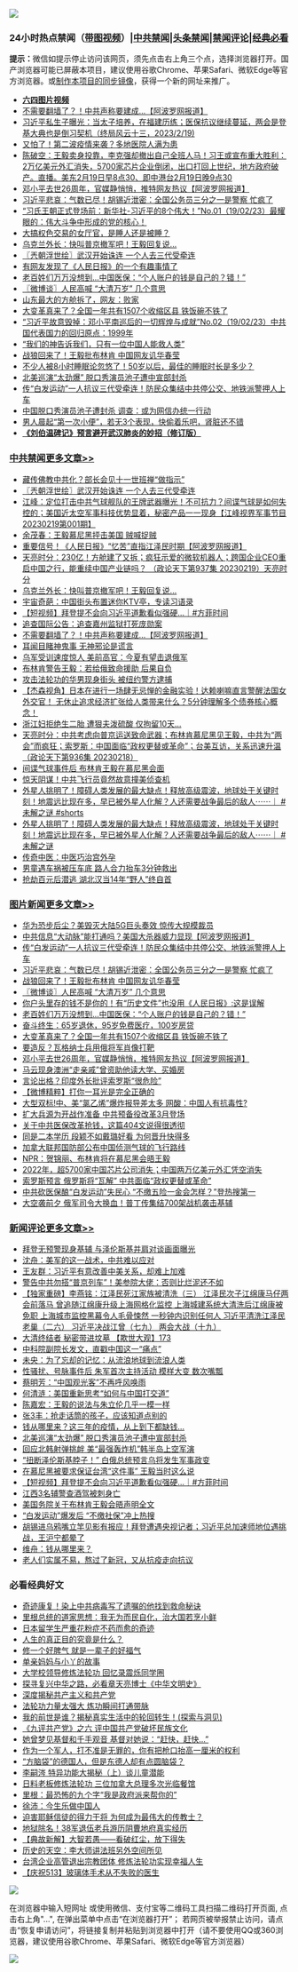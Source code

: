 ![](https://raw.githubusercontent.com/jsvpn/jsproxy/dev/64photo/fqnews-qr.jpg)

<div id="tt">
<h3>24小时热点禁闻（<a href="https://aaa.v2dns.tk/?QAjUl=BgRp5UNKRn&T5Vk=fPVH&Q59Ab=WxGE" target="_blank">带图视频</a>）|<a href="#%E4%B8%AD%E5%85%B1%E7%A6%81%E9%97%BB%E6%9B%B4%E5%A4%9A%E6%96%87%E7%AB%A0">中共禁闻</a>|<a href="#%E5%9B%BE%E7%89%87%E6%96%B0%E9%97%BB%E6%9B%B4%E5%A4%9A%E6%96%87%E7%AB%A0">头条禁闻</a>|<a href="#%E6%96%B0%E9%97%BB%E8%AF%84%E8%AE%BA%E6%9B%B4%E5%A4%9A%E6%96%87%E7%AB%A0">禁闻评论|<a href="#%E5%BF%85%E7%9C%8B%E7%BB%8F%E5%85%B8%E5%A5%BD%E6%96%87">经典必看</a></h3>
<div><b>提示：</b>微信如提示停止访问该网页，须先点击右上角三个点，选择浏览器打开。国产浏览器可能已屏蔽本项目，建议使用谷歌Chrome、苹果Safari、微软Edge等官方浏览器。或<a href="%E5%88%B6%E4%BD%9Cgit%E7%A6%81%E9%97%BB%E9%95%9C%E5%83%8F.md">制作本项目的同步镜像</a>，获得一个新的网址来推广。</div>
<ul>
<li><b><a href="http://d2.v2rss.gq/64.mp4" target="_blank">六四图片视频</a></b></li>
<li><a href="/cbnews/20230219/1850769.md">不需要翻墙了？！中共声称要建成...【阿波罗网报道】</a></li>
<li><a href="/sohnews/20230220/1850829.md">习近平私生子曝光：当太子培养，在福建历练；医保抗议继续蔓延，两会是登基大典也是倒习契机（终局风云十三，2023/2/19)</a></li>
<li><a href="/baitai/20230219/1850785.md">又怕了！第二波疫情来袭？多地医院人满为患</a></li>
<li><a href="/sohnews/20230219/1850765.md">陈破空：王毅卖身投靠，李克强却撤出自己全班人马！习王或宣布重大胜利：2万亿美元外汇消失，5700家芯片企业倒闭，出口打回上世纪，地方政府破产。直播。美东2月19日早8点30、即中港台2月19日晚9点30</a></li>
<li><a href="/topimagenews/20230219/1850760.md">邓小平去世26周年，官媒静悄悄，推特网友热议【阿波罗网报道】</a></li>
<li><a href="/topimagenews/20230220/1850949.md">习近平悲哀：气数已尽！胡锡近泄密：全国公务员三分之一是警察 忙疯了</a></li>
<li><a href="/sohnews/20230220/1850790.md">“习氏王朝正式登场前：新华社-习近平的8个伟大！”No.01（19/02/23）最耀眼的：伟大斗争中形成的党的核心！</a></li>
<li><a href="/cnnews/20230220/1850815.md">大搞权色交易的女厅官，是睡人还是被睡？</a></li>
<li><a href="/cbnews/20230220/1850882.md">乌克兰外长：快叫普京撤军吧！王毅回复说…</a></li>
<li><a href="/cbnews/20230220/1850948.md">〖兲朝浮世绘〗武汉开始诛连 一个人去三代受牵连</a></li>
<li><a href="/cnnews/20230220/1850821.md">有网友发现了《人民日报》的一个有趣事情了</a></li>
<li><a href="/topimagenews/20230220/1850912.md">老百姓们万万没想到…中国医保：“个人账户的钱是自己的？错！”</a></li>
<li><a href="/topimagenews/20230220/1850942.md">〖微博谈〗人民高喊 “大清万岁” 几个意思</a></li>
<li><a href="/finance/20230220/1850845.md">山东最大的方舱拆了，网友：败家</a></li>
<li><a href="/topimagenews/20230220/1850860.md">大变革真来了？全国一年共有1507个收缩区县 铁饭碗不铁了</a></li>
<li><a href="/sohnews/20230220/1850809.md">“习近平故意毁掉：邓小平南巡后的一切辉煌与成就”No.02（19/02/23）中共国代表国力的回归原点：1999年</a></li>
<li><a href="/ssgc/20230219/1850782.md">“我们的神告诉我们，只有一位中国人能救人类”</a></li>
<li><a href="/topimagenews/20230220/1850943.md">战狼回来了！王毅批布林肯 中国网友讥华春莹</a></li>
<li><a href="/health/20230220/1850888.md">不少人被8小时睡眠论忽悠了！50岁以后，最佳的睡眠时长是多少？</a></li>
<li><a href="/comments/20230220/1850813.md">北美巡演“太劲爆” 脱口秀演员池子遭中宣部封杀</a></li>
<li><a href="/topimagenews/20230220/1850956.md">传“白发运动”一人抗议三代受牵连！防民众集结中共停公交、地铁派警押人上车</a></li>
<li><a href="/ssgc/20230220/1850797.md">中国脱口秀演员池子遭封杀 调查：或为网信办统一行动</a></li>
<li><a href="/health/20230220/1850864.md">男人晨起“第一次小便”，若无3个表现，快偷着乐吧，肾脏还不错</a></li>
<li><b><a href="/comments/20200207/1272816.md" target="_blank">《刘伯温碑记》预言避开武汉肺炎的妙招（修订版）</a></b></li>
</ul>
</div>

<div class="catlist">
<h3><a href="/cbnews/" target="_blank">中共禁闻</a><span><a href="/cbnews/" target="_blank" rel="nofollow">更多文章>></a></span></h3>
<ul>
<li><a href="/cbnews/20230220/1851024.md" target="_blank">藏传佛教中共化？部长会见十一世班禅“做指示”</a></li>
<li><a href="/cbnews/20230220/1850948.md" target="_blank">〖兲朝浮世绘〗武汉开始诛连 一个人去三代受牵连</a></li>
<li><a href="/cbnews/20230220/1850926.md" target="_blank">江峰：定位打击中共气球舰队的王牌武器曝光！不可抗力？间谍气球是如何失控的；美国近太空军事科技优势显着，秘密产品一一现身【江峰视界军事节目20230219第001期】</a></li>
<li><a href="/cbnews/20230220/1850924.md" target="_blank">余茂春：王毅慕尼黑抨击美国 贼喊捉贼</a></li>
<li><a href="/cbnews/20230220/1850913.md" target="_blank">重要信号！《人民日报》“忆苦”直指江泽民时期【阿波罗网报道】</a></li>
<li><a href="/cbnews/20230220/1850911.md" target="_blank">天亮时分：230亿！方舱建了又拆；疯狂示爱的微软机器人；跨国企业CEO重启中国之行，能重续中国产业链吗？ （政论天下第937集 20230219）天亮时分</a></li>
<li><a href="/cbnews/20230220/1850882.md" target="_blank">乌克兰外长：快叫普京撤军吧！王毅回复说…</a></li>
<li><a href="/cbnews/20230220/1850861.md" target="_blank">宇宙奇葩：中国街头布置迷你KTV亭，专读习语录</a></li>
<li><a href="/comments/20230219/1850779.md" target="_blank">【短视频】拜登提不会向习近平道歉看似强硬&#8230;｜#方菲时间</a></li>
<li><a href="/cbnews/20230219/1850775.md" target="_blank">追查国际公告：追查嘉州监狱打死庞勋案</a></li>
<li><a href="/cbnews/20230219/1850769.md" target="_blank">不需要翻墙了？！中共声称要建成&#8230;【阿波罗网报道】</a></li>
<li><a href="/cbnews/20230219/1850729.md" target="_blank">耳闻目睹神鬼事 无神邪论是谎言</a></li>
<li><a href="/cbnews/20230219/1850745.md" target="_blank">乌军受训速度惊人 美前高官：今夏有望击退俄军</a></li>
<li><a href="/cbnews/20230219/1850709.md" target="_blank">布林肯警告王毅：若给俄致命援助 后果自负</a></li>
<li><a href="/cbnews/20230219/1850683.md" target="_blank">攻击法轮功的华男现身街头 被纽约警方逮捕</a></li>
<li><a href="/comments/20230219/1850652.md" target="_blank">【杰森视角】日本在进行一场肆无忌惮的金融实验！达赖喇嘛直言警醒法国女外交官！ 无休止追求经济扩张给人类带来什么？5分钟理解多个债券核心概念！</a></li>
<li><a href="/cbnews/20230219/1850646.md" target="_blank">浙江妇拒绝生二胎 遭狠夫泼硫酸 仅拘留10天…</a></li>
<li><a href="/cbnews/20230219/1850645.md" target="_blank">天亮时分：中共考虑向普京运送致命武器；布林肯慕尼黑见王毅，中共为“两会”而疯狂；索罗斯：中国面临“政权更替或革命”；台美互访，关系迅速升温（政论天下第936集 20230218）</a></li>
<li><a href="/cbnews/20230219/1850552.md" target="_blank">间谍气球事件后 布林肯王毅在慕尼黑会面</a></li>
<li><a href="/cbnews/20230219/1850543.md" target="_blank">惊天阴谋！中共飞行员竟然故意撞美侦查机</a></li>
<li><a href="/comments/20230218/1850472.md" target="_blank">外星人挑明了！障碍人类发展的最大缺点！释放高级震波，地球处于关键时刻！地震远比现在多，早已被外星人化解？人还需要战争最后的敌人⋯⋯｜ #未解之谜 #shorts</a></li>
<li><a href="/comments/20230218/1850464.md" target="_blank">外星人挑明了！障碍人类发展的最大缺点！释放高级震波，地球处于关键时刻！地震远比现在多，早已被外星人化解？人还需要战争最后的敌人⋯⋯｜ #未解之谜</a></li>
<li><a href="/cbnews/20230218/1850417.md" target="_blank">传奇中医：中医巧治宫外孕</a></li>
<li><a href="/cbnews/20230218/1850444.md" target="_blank">男童遇车祸被压车底 路人合力抬车3分钟救出</a></li>
<li><a href="/cbnews/20230218/1850441.md" target="_blank">抢劫百元后潜逃 湖北汉当14年“野人”终自首</a></li>

</ul>
</div>
<div class="catlist">
<h3><a href="/topimagenews/" target="_blank">图片新闻</a><span><a href="/topimagenews/" target="_blank" rel="nofollow">更多文章>></a></span></h3>
<ul>
<li><a href="/topimagenews/20230220/1851001.md" target="_blank">华为恐步后尘？美毁灭大陆5G巨头奏效 惊传大规模裁员</a></li>
<li><a href="/topimagenews/20230220/1850981.md" target="_blank">中共信息“大动脉”能打通吗？美国大杀器威力显现【阿波罗网报道】</a></li>
<li><a href="/topimagenews/20230220/1850956.md" target="_blank">传“白发运动”一人抗议三代受牵连！防民众集结中共停公交、地铁派警押人上车</a></li>
<li><a href="/topimagenews/20230220/1850949.md" target="_blank">习近平悲哀：气数已尽！胡锡近泄密：全国公务员三分之一是警察 忙疯了</a></li>
<li><a href="/topimagenews/20230220/1850943.md" target="_blank">战狼回来了！王毅批布林肯 中国网友讥华春莹</a></li>
<li><a href="/topimagenews/20230220/1850942.md" target="_blank">〖微博谈〗人民高喊 “大清万岁” 几个意思</a></li>
<li><a href="/topimagenews/20230220/1850935.md" target="_blank">你户头里存的钱不是你的！有“历史文件”也没用《人民日报》:这是误解</a></li>
<li><a href="/topimagenews/20230220/1850912.md" target="_blank">老百姓们万万没想到…中国医保：“个人账户的钱是自己的？错！”</a></li>
<li><a href="/topimagenews/20230220/1850863.md" target="_blank">奋斗终生：65岁退休，95岁免费医疗，100岁房贷</a></li>
<li><a href="/topimagenews/20230220/1850860.md" target="_blank">大变革真来了？全国一年共有1507个收缩区县 铁饭碗不铁了</a></li>
<li><a href="/topimagenews/20230220/1850853.md" target="_blank">要造反？瓦格纳士兵用俄将军肖像打靶</a></li>
<li><a href="/topimagenews/20230219/1850760.md" target="_blank">邓小平去世26周年，官媒静悄悄，推特网友热议【阿波罗网报道】</a></li>
<li><a href="/topimagenews/20230219/1850711.md" target="_blank">马云现身澳洲“走亲戚”曾资助他读大学、买婚房</a></li>
<li><a href="/topimagenews/20230219/1850698.md" target="_blank">言论出格？印度外长批评索罗斯“很危险”</a></li>
<li><a href="/topimagenews/20230219/1850673.md" target="_blank">【微博精粹】打你一耳光是完全正确的</a></li>
<li><a href="/topimagenews/20230219/1850558.md" target="_blank">大型双标!中、美“氯乙烯”爆炸报导差太多 网酸：中国人有抗毒性?</a></li>
<li><a href="/topimagenews/20230219/1850548.md" target="_blank">扩大兵源为开战作准备 中共预备役改革3月登场</a></li>
<li><a href="/topimagenews/20230219/1850533.md" target="_blank">关于中共医保改革抢钱，这篇404文说得很透彻</a></li>
<li><a href="/topimagenews/20230219/1850532.md" target="_blank">同是二本学历 段颖不如戴璐好看 为何晋升快得多</a></li>
<li><a href="/topimagenews/20230219/1850530.md" target="_blank">加拿大联邦国防部公布中国侦测气球的飞行路线</a></li>
<li><a href="/topimagenews/20230219/1850529.md" target="_blank">NPR：贺锦丽、布林肯将在慕尼黑会晤王毅</a></li>
<li><a href="/topimagenews/20230218/1850463.md" target="_blank">2022年，超5700家中国芯片公司消失；中国两万亿美元外汇凭空消失</a></li>
<li><a href="/topimagenews/20230218/1850435.md" target="_blank">索罗斯预言 俄罗斯将“瓦解” 中共面临“政权更替或革命”</a></li>
<li><a href="/topimagenews/20230218/1850434.md" target="_blank">中共砍医保酿“白发运动”失民心 “不缴五险一金会怎样？”登热搜第一</a></li>
<li><a href="/topimagenews/20230218/1850424.md" target="_blank">大空袭前夕 俄军司令大换血！普丁传集结700架战机袭击基辅</a></li>

</ul>
</div>
<div class="catlist">
<h3><a href="/comments/" target="_blank">新闻评论</a><span><a href="/comments/" target="_blank" rel="nofollow">更多文章>></a></span></h3>
<ul>
<li><a href="/comments/20230220/1851028.md" target="_blank">拜登无预警现身基辅 与泽伦斯基并肩对谈画面曝光</a></li>
<li><a href="/comments/20230220/1851025.md" target="_blank">沈舟：美军的这一战术，中共难以应对</a></li>
<li><a href="/comments/20230220/1851022.md" target="_blank">王友群：习近平有意改善中美关系，却难上加难</a></li>
<li><a href="/comments/20230220/1851016.md" target="_blank">警告中共勿搭“普京列车”！美参院大佬：否则比烂泥还不如</a></li>
<li><a href="/comments/20230220/1850925.md" target="_blank">【独家重磅】李燕铭：江泽民死江家族被清洗（三） 江泽民次子江绵康马仔两会前落马 曾追随江绵康升级上海网格化监控 上海城建系统大清洗后江绵康被免职 上海城市监控黑幕令人毛骨悚然 一秒钟内识别任何人 习近平清洗江泽民老巢（二六） 习近平决战江曾（七九） 两会大战（十九）</a></li>
<li><a href="/comments/20230220/1850918.md" target="_blank">大清终结者 秘密带进坟墓 【欺世大观】173</a></li>
<li><a href="/comments/20230220/1850917.md" target="_blank">中科院副院长发文，直戳中国这一“痛点”</a></li>
<li><a href="/comments/20230220/1850907.md" target="_blank">未央：为了忘却的记忆：从流浪地球到流浪人类</a></li>
<li><a href="/comments/20230220/1850899.md" target="_blank">性骚扰、号脉事件后 朱军首次主持活动 模样大变 数次嘴瓢</a></li>
<li><a href="/comments/20230220/1850893.md" target="_blank">蔡明芳：“中国观光客”不再呼风唤雨</a></li>
<li><a href="/comments/20230220/1850892.md" target="_blank">何清涟：美国重新思考“如何与中国打交道”</a></li>
<li><a href="/comments/20230220/1850891.md" target="_blank">陈嘉宏：王毅的说法与朱立伦几乎一模一样</a></li>
<li><a href="/comments/20230220/1850890.md" target="_blank">张3丰：抢走话筒的孩子，应该知道点别的</a></li>
<li><a href="/comments/20230220/1850889.md" target="_blank">钱从哪里来？这三年的疫情，从上到下都缺钱…</a></li>
<li><a href="/comments/20230220/1850813.md" target="_blank">北美巡演“太劲爆” 脱口秀演员池子遭中宣部封杀</a></li>
<li><a href="/comments/20230220/1850803.md" target="_blank">回应北韩射弹挑衅 美“最强轰炸机”韩半岛上空军演</a></li>
<li><a href="/comments/20230220/1850802.md" target="_blank">“扭断泽伦斯基脖子！” 白俄总统预言乌将发生军事政变</a></li>
<li><a href="/comments/20230220/1850801.md" target="_blank">在慕尼黑被要求保证台湾“这件事” 王毅当时这么说</a></li>
<li><a href="/comments/20230219/1850779.md" target="_blank">【短视频】拜登提不会向习近平道歉看似强硬&#8230;｜#方菲时间</a></li>
<li><a href="/comments/20230219/1850744.md" target="_blank">江西3名辅警查酒驾被刺身亡</a></li>
<li><a href="/comments/20230219/1850743.md" target="_blank">美国务院关于布林肯王毅会晤声明全文</a></li>
<li><a href="/comments/20230219/1850742.md" target="_blank">“白发运动”爆发后 “不缴社保”冲上热搜</a></li>
<li><a href="/comments/20230219/1850695.md" target="_blank">胡锡进乌鸦嘴立竿见影有报应！拜登遭遇央视记者；习近平总加速师地位遇挑战，王沪宁都晕了</a></li>
<li><a href="/comments/20230219/1850688.md" target="_blank">维舟：钱从哪里来？</a></li>
<li><a href="/comments/20230219/1850687.md" target="_blank">老人们实属不易，熬过了新冠，又从抗疫走向抗议</a></li>

</ul>
</div>

<div class="catlist">
<h3>必看经典好文</h3>
<ul>
<li><a href="/topimagenews/20210131/1478453.md" target="_blank">奇迹康复！染上中共病毒写了遗嘱的他找到救命秘诀</a></li>
<li><a href="/tculture/20171201/863884.md" target="_blank">里根总统的道家思想：我无为而民自化，治大国若烹小鲜</a></li>
<li><a href="/comments/20210324/1511732.md" target="_blank">日本留学生严重花粉症不药而愈的奇迹</a></li>
<li><a href="/comments/20220717/1759493.md" target="_blank">人生的真正目的究竟是什么？</a></li>
<li><a href="/funmedia/20200713/1359909.md" target="_blank">修一个好脾气 就是一辈子的好福气</a></li>
<li><a href="/cbnews/20210518/1548912.md" target="_blank">单亲妈妈与小丫的故事</a></li>
<li><a href="/cbnews/20210517/1548104.md" target="_blank">大学校领导修炼法轮功 回忆录震烁同学圈</a></li>
<li><a href="/comments/20220808/1768773.md" target="_blank">探寻复兴中华之路，必看章天亮博士《中华文明史》</a></li>
<li><a href="/cbnews/20210731/1597512.md" target="_blank">深度揭秘共产主义和共产党</a></li>
<li><a href="/cbnews/20200816/1381005.md" target="_blank">法轮功力量太强大 炼功瞬间打通带脉</a></li>
<li><a href="/comments/20200715/1359453.md" target="_blank">我的前世是谁？揭秘真实生活中的轮回转生！(探索与洞见)</a></li>
<li><a href="/bookonline/20131116/201050.md" target="_blank">《九评共产党》之六 评中国共产党破坏民族文化</a></li>
<li><a href="/cnnews/20210420/1529760.md" target="_blank">她曾梦见基督和千手观音 基督对她说：“赶快，赶快…”</a></li>
<li><a href="/comments/20221204/1819603.md" target="_blank">作为一个军人，打不准是无罪的，你有把枪口抬高一厘米的权利</a></li>
<li><a href="/comments/20220129/1685716.md" target="_blank">“方脑袋”的德国人，但是东德人却有点圆脑袋？</a></li>
<li><a href="/tculture/xiulian/20160303/508934.md" target="_blank">李嗣涔 特异功能大揭秘（上）谈儿童潜能</a></li>
<li><a href="/comments/20200531/1337359.md" target="_blank">日料老板修炼法轮功 三位加拿大总理多次光临餐馆</a></li>
<li><a href="/lifebaike/20210115/1468011.md" target="_blank">里根：最恐怖的九个字“我是政府派来帮你的”</a></li>
<li><a href="/renquan/minyun/20200819/1391988.md" target="_blank">徐沛：今生乐做中国人</a></li>
<li><a href="/comments/20200622/1346846.md" target="_blank">迫害耶稣信徒的得力干将  为何成为最伟大的传教士？</a></li>
<li><a href="/cbnews/20200531/1337381.md" target="_blank">地狱除名！38军退伍老兵游历阴曹地府真实经历</a></li>
<li><a href="/comments/20201217/1449706.md" target="_blank">【典故新解】大智若愚——看破红尘，放下得失</a></li>
<li><a href="/tculture/20121025/73064.md" target="_blank">历史的天空：李大师讲法班另外空间所见</a></li>
<li><a href="/comments/20200528/1335859.md" target="_blank">台湾企业高管退出宗教团体 修炼法轮功实现幸福人生</a></li>
<li><a href="/cbnews/20210526/1554325.md" target="_blank">【庆祝513】玻璃体手术从不失败的医生</a></li>

</ul>
</div>

![](https://raw.githubusercontent.com/jsvpn/jsproxy/dev/64photo/fqnews-qr.jpg)

在浏览器中输入短网址 或使用微信、支付宝等二维码工具扫描二维码打开页面, 点击右上角"...", 在弹出菜单中点击“在浏览器打开”； 若网页被举报禁止访问，请点击“恢复申请访问”，将链接复制并粘贴到浏览器中打开（请不要使用QQ或360浏览器，建议使用谷歌Chrome、苹果Safari、微软Edge等官方浏览器）

![](https://raw.githubusercontent.com/jsvpn/jsproxy/dev/64photo/wx.jpg)